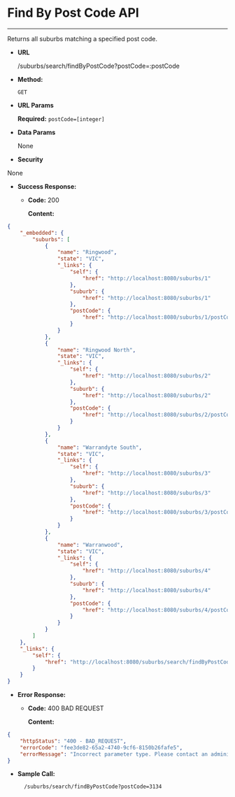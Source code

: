 # Find By Post Code API
----
Returns all suburbs matching a specified post code.

* **URL**

  /suburbs/search/findByPostCode?postCode=:postCode

* **Method:**

  `GET`

*  **URL Params**

   **Required:**
   `postCode=[integer]` 
   
* **Data Params**

  None

*  **Security**

  None 
  
* **Success Response:**
  * **Code:** 200
  
    **Content:** 
```json
{
    "_embedded": {
        "suburbs": [
            {
                "name": "Ringwood",
                "state": "VIC",
                "_links": {
                    "self": {
                        "href": "http://localhost:8080/suburbs/1"
                    },
                    "suburb": {
                        "href": "http://localhost:8080/suburbs/1"
                    },
                    "postCode": {
                        "href": "http://localhost:8080/suburbs/1/postCode"
                    }
                }
            },
            {
                "name": "Ringwood North",
                "state": "VIC",
                "_links": {
                    "self": {
                        "href": "http://localhost:8080/suburbs/2"
                    },
                    "suburb": {
                        "href": "http://localhost:8080/suburbs/2"
                    },
                    "postCode": {
                        "href": "http://localhost:8080/suburbs/2/postCode"
                    }
                }
            },
            {
                "name": "Warrandyte South",
                "state": "VIC",
                "_links": {
                    "self": {
                        "href": "http://localhost:8080/suburbs/3"
                    },
                    "suburb": {
                        "href": "http://localhost:8080/suburbs/3"
                    },
                    "postCode": {
                        "href": "http://localhost:8080/suburbs/3/postCode"
                    }
                }
            },
            {
                "name": "Warranwood",
                "state": "VIC",
                "_links": {
                    "self": {
                        "href": "http://localhost:8080/suburbs/4"
                    },
                    "suburb": {
                        "href": "http://localhost:8080/suburbs/4"
                    },
                    "postCode": {
                        "href": "http://localhost:8080/suburbs/4/postCode"
                    }
                }
            }
        ]
    },
    "_links": {
        "self": {
            "href": "http://localhost:8080/suburbs/search/findByPostCode?postCode=3134"
        }
    }
} 
``` 
* **Error Response:**

  * **Code:** 400 BAD REQUEST
  
    **Content:**

```json
{
    "httpStatus": "400 - BAD_REQUEST",
    "errorCode": "fee3de82-65a2-4740-9cf6-8150b26fafe5",
    "errorMessage": "Incorrect parameter type. Please contact an administrator and quote 'fee3de82-65a2-4740-9cf6-8150b26fafe5'"
}
```

* **Sample Call:**
  ```
    /suburbs/search/findByPostCode?postCode=3134
  ```